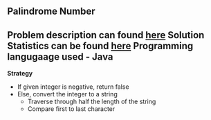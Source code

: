 **Palindrome Number**
---
Problem description can found [here](https://leetcode.com/problems/palindrome-number/)
Solution Statistics can be found [here](https://leetcode.com/problems/palindrome-number/submissions/)
Programming langugaage used - Java
---

**Strategy**
* If given integer is negative, return false
* Else, convert the integer to a string
    * Traverse through half the length of the string
    * Compare first to last character


